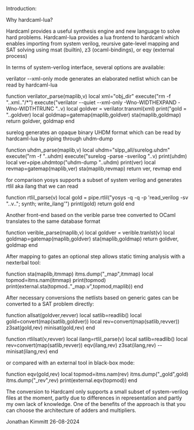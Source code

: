 Introduction:

Why hardcaml-lua?

Hardcaml provides a useful synthesis engine and new language to solve hard problems.
Hardcaml-lua provides a lua frontend to hardcaml which enables importing from system verilog,
reursive gate-level mapping and SAT solving using msat (builtin), z3 (ocaml-bindings), or eqy (external process)

In terms of system-verilog interface, several options are available:

verilator --xml-only mode generates an elaborated netlist which can be read by hardcaml-lua

function verilator_parse(maplib,v)
  local xml="obj_dir"
  execute("rm -f "..xml.."/*")
  execute("verilator --quiet --xml-only -Wno-WIDTHEXPAND -Wno-WIDTHTRUNC "..v)
  local goldver = verilator.tranxml(xml)
  print("gold = "..goldver)
  local goldmap=gatemap(maplib,goldver)
  sta(maplib,goldmap)
  return goldver, goldmap
end

surelog generates an opaque binary UHDM format which can be read by hardcaml-lua by piping through uhdm-dump

function uhdm_parse(maplib,v)
  local uhdm="slpp_all/surelog.uhdm"
  execute("rm -f "..uhdm)
  execute("surelog -parse -sverilog "..v)
  print(uhdm)
  local ver=pipe.uhdmtop("uhdm-dump "..uhdm)
  print(ver)
  local revmap=gatemap(maplib,ver)
  sta(maplib,revmap)
  return ver, revmap
end

for comparison yosys supports a subset of system verilog and generates rtlil aka ilang that we can read

function rtlil_parse(v)
  local gold = pipe.rtlil("yosys -q -q -p 'read_verilog -sv "..v.."; synth; write_ilang'")
  print(gold)
  return gold
end

Another front-end based on the verible parse tree converted to OCaml translates to the same database format

function verible_parse(maplib,v)
  local goldver = verible.tranlst(v)
  local goldmap=gatemap(maplib,goldver)
  sta(maplib,goldmap)
  return goldver, goldmap
end

After mapping to gates an optional step allows static timing analysis with a nexterbal tool:

function sta(maplib,itmmap)
itms.dump("_map",itmmap)
local topmod=itms.nam(itmmap)
print(topmod)
print(external.sta(topmod.."_map.v",topmod,maplib))
end

After necessary conversions the netlists based on generic gates can be converted to a SAT problem directly:

function allsat(goldver,revver)
  local satlib=readlib()
  local gold=convert(map(satlib,goldver))
  local rev=convert(map(satlib,revver))
  z3sat(gold,rev)
  minisat(gold,rev)
end

function rtlilsat(v,revver)
  local ilang=rtlil_parse(v)
  local satlib=readlib()
  local rev=convert(map(satlib,revver))
  eqv(ilang,rev)
  z3sat(ilang,rev)
  --minisat(ilang,rev)
end

or compared with an external tool in black-box mode:

function eqv(gold,rev)
  local topmod=itms.nam(rev)
  itms.dump("_gold",gold)
  itms.dump("_rev",rev)
  print(external.eqv(topmod))
end

The conversion to Hardcaml only supports a small subset of system-verilog files at the moment,
partly due to differences in representation and partly my own lack of knowledge.
One of the benefits of the approach is that you can choose the architecture of adders and multipliers.

Jonathan Kimmitt
26-08-2024
